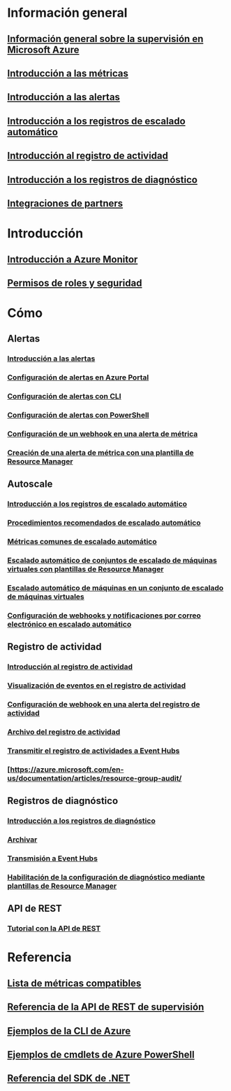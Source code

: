 # Información general
## [Información general sobre la supervisión en Microsoft Azure](../monitoring-and-diagnostics/monitoring-overview.md)
## [Introducción a las métricas](../monitoring-and-diagnostics/monitoring-overview-metrics.md)
## [Introducción a las alertas](../monitoring-and-diagnostics/monitoring-overview-alerts.md)
## [Introducción a los registros de escalado automático](../monitoring-and-diagnostics/monitoring-overview-autoscale.md)
## [Introducción al registro de actividad](../monitoring-and-diagnostics/monitoring-overview-activity-logs.md)
## [Introducción a los registros de diagnóstico](../monitoring-and-diagnostics/monitoring-overview-of-diagnostic-logs.md)
## [Integraciones de partners](../monitoring-and-diagnostics/monitoring-partners.md)

# Introducción
## [Introducción a Azure Monitor](../monitoring-and-diagnostics/monitoring-get-started.md)
## [Permisos de roles y seguridad](../monitoring-and-diagnostics/monitoring-roles-permissions-security.md)

# Cómo
## Alertas
### [Introducción a las alertas](../monitoring-and-diagnostics/monitoring-overview-alerts.md)
### [Configuración de alertas en Azure Portal](../monitoring-and-diagnostics/insights-alerts-portal.md)
### [Configuración de alertas con CLI](../monitoring-and-diagnostics/insights-alerts-command-line-interface.md)
### [Configuración de alertas con PowerShell](../monitoring-and-diagnostics/insights-alerts-powershell.md)
### [Configuración de un webhook en una alerta de métrica](../monitoring-and-diagnostics/insights-webhooks-alerts.md)
### [Creación de una alerta de métrica con una plantilla de Resource Manager](../monitoring-and-diagnostics/monitoring-enable-alerts-using-template.md)
## Autoscale
### [Introducción a los registros de escalado automático](../monitoring-and-diagnostics/monitoring-overview-autoscale.md)
### [Procedimientos recomendados de escalado automático](../monitoring-and-diagnostics/insights-autoscale-best-practices.md)
### [Métricas comunes de escalado automático](../monitoring-and-diagnostics/insights-autoscale-common-metrics.md)
### [Escalado automático de conjuntos de escalado de máquinas virtuales con plantillas de Resource Manager](../monitoring-and-diagnostics/insights-advanced-autoscale-virtual-machine-scale-sets.md)
### [Escalado automático de máquinas en un conjunto de escalado de máquinas virtuales](../virtual-machine-scale-sets/virtual-machine-scale-sets-windows-autoscale.md)
### [Configuración de webhooks y notificaciones por correo electrónico en escalado automático](../monitoring-and-diagnostics/insights-autoscale-to-webhook-email.md)
## Registro de actividad
### [Introducción al registro de actividad](../monitoring-and-diagnostics/monitoring-overview-activity-logs.md)
### [Visualización de eventos en el registro de actividad](../monitoring-and-diagnostics/insights-debugging-with-events.md)
### [Configuración de webhook en una alerta del registro de actividad](../monitoring-and-diagnostics/insights-auditlog-to-webhook-email.md)
### [Archivo del registro de actividad](../monitoring-and-diagnostics/monitoring-archive-activity-log.md)
### [Transmitir el registro de actividades a Event Hubs](../monitoring-and-diagnostics/monitoring-stream-activity-logs-event-hubs.md)
### [https://azure.microsoft.com/en-us/documentation/articles/resource-group-audit/
## Registros de diagnóstico
### [Introducción a los registros de diagnóstico](../monitoring-and-diagnostics/monitoring-overview-of-diagnostic-logs.md)
### [Archivar](../monitoring-and-diagnostics/monitoring-archive-diagnostic-logs.md)
### [Transmisión a Event Hubs](../monitoring-and-diagnostics/monitoring-stream-diagnostic-logs-to-event-hubs.md)
### [Habilitación de la configuración de diagnóstico mediante plantillas de Resource Manager](../monitoring-and-diagnostics/monitoring-enable-diagnostic-logs-using-template.md)
## API de REST
### [Tutorial con la API de REST](../monitoring-and-diagnostics/monitoring-rest-api-walkthrough.md)

# Referencia
## [Lista de métricas compatibles](../monitoring-and-diagnostics/monitoring-supported-metrics.md)
## [Referencia de la API de REST de supervisión](https://msdn.microsoft.com/library/azure/dn931943)
## [Ejemplos de la CLI de Azure](../monitoring-and-diagnostics/insights-cli-samples.md)
## [Ejemplos de cmdlets de Azure PowerShell](../monitoring-and-diagnostics/insights-powershell-samples.md)
## [Referencia del SDK de .NET](https://msdn.microsoft.com/library/azure/dn802153)


<!--HONumber=Nov16_HO2-->



